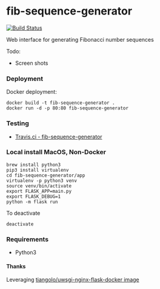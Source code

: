 # fib-sequence-generator
[![Build Status](https://travis-ci.org/sepulworld/fib-sequence-generator.svg)](https://travis-ci.org/sepulworld/fib-sequence-generator)

Web interface for generating Fibonacci number sequences

Todo:
- Screen shots

### Deployment

Docker deployment:

```
docker build -t fib-sequence-generator .
docker run -d -p 80:80 fib-sequence-generator
```

### Testing

- [Travis.ci - fib-sequence-generator](https://travis-ci.org/sepulworld/fib-sequence-generator)

### Local install MacOS, Non-Docker

```
brew install python3
pip3 install virtualenv
cd fib-sequence-generator/app
virtualenv -p python3 venv
source venv/bin/activate
export FLASK_APP=main.py
export FLASK_DEBUG=1
python -m flask run
```

To deactivate

```
deactivate
```

### Requirements

* Python3

#### Thanks

Leveraging [tiangolo/uwsgi-nginx-flask-docker image](https://github.com/tiangolo/uwsgi-nginx-flask-docker)

